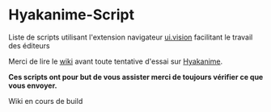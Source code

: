 # Hyakanime-Script
Liste de scripts utilisant l'extension navigateur [ui.vision](https://ui.vision) facilitant le travail des éditeurs

Merci de lire le [wiki](https://github.com/dem0nx309/Hyakanime-Script/wiki) avant toute tentative d'essai sur [Hyakanime](https://hyakanime.fr).

**Ces scripts ont pour but de vous assister merci de toujours vérifier ce que vous envoyer.**

Wiki en cours de build
